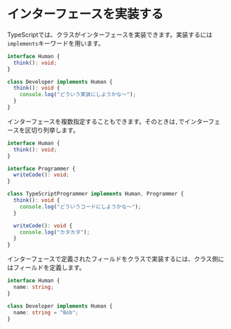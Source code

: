 # インターフェースを実装する

TypeScriptでは、クラスがインターフェースを実装できます。実装するには`implements`キーワードを用います。

```ts
interface Human {
  think(): void;
}

class Developer implements Human {
  think(): void {
    console.log("どういう実装にしようかな〜");
  }
}
```

インターフェースを複数指定することもできます。そのときは`,`でインターフェースを区切り列挙します。

```ts
interface Human {
  think(): void;
}

interface Programmer {
  writeCode(): void;
}

class TypeScriptProgrammer implements Human, Programmer {
  think(): void {
    console.log("どういうコードにしようかな〜");
  }

  writeCode(): void {
    console.log("カタカタ");
  }
}
```

インターフェースで定義されたフィールドをクラスで実装するには、クラス側にはフィールドを定義します。

```ts
interface Human {
  name: string;
}

class Developer implements Human {
  name: string = "Bob";
}
```
